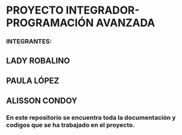 # PROYECTO INTEGRADOR-PROGRAMACIÓN AVANZADA

### INTEGRANTES:
## LADY ROBALINO
## PAULA LÓPEZ
## ALISSON CONDOY

### En este repositorio se encuentra toda la documentación y codigos que se ha trabajado en el proyecto.
